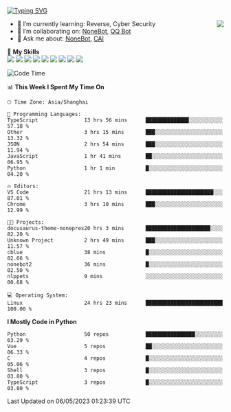 [![Typing SVG](https://readme-typing-svg.herokuapp.com?size=25&duration=2500&color=8C43EA&vCenter=true&width=200&height=40&lines=Hi+there+%F0%9F%91%8B%F0%9F%8F%BB;I'm+yanyongyu)](https://git.io/typing-svg)

<a href="#">
  <img align="right" src="https://github-readme-stats.vercel.app/api?username=yanyongyu&count_private=true&show_icons=true&bg_color=15,f2f7fd,E0EAFC" />
</a>

- 🌱 I’m currently learning: Reverse, Cyber Security
- 👯 I’m collaborating on: [NoneBot](https://github.com/nonebot), [QQ Bot](https://github.com/Mrs4s/go-cqhttp)
- 💬 Ask me about: [NoneBot](https://github.com/nonebot), [CAI](https://github.com/cscs181/CAI)

🌟 **My Skills**  
![](https://img.shields.io/badge/-Python-3e74a2?style=flat-square&logo=Python&logoColor=fff)
![](https://img.shields.io/badge/-Node.js-339933?style=flat-square&logo=Node.js&logoColor=fff)
![](https://img.shields.io/badge/-Vue-4fc08d?style=flat-square&logo=Vue.js&logoColor=fff)
![](https://img.shields.io/badge/-React-2d98ce?style=flat-square&logo=React&logoColor=fff)
![](https://img.shields.io/badge/-Docker-2496ED?style=flat-square&logo=Docker&logoColor=fff)
![](https://img.shields.io/badge/-Linux-000000?style=flat-square&logo=Linux&logoColor=fff)
![](https://img.shields.io/badge/-MySQL-4479A1?style=flat-square&logo=MySQL&logoColor=fff)
![](https://img.shields.io/badge/-Redis-DC382D?style=flat-square&logo=Redis&logoColor=fff)
![](https://img.shields.io/badge/-MongoDB-47A248?style=flat-square&logo=MongoDB&logoColor=fff)

<!--START_SECTION:waka-->
![Code Time](http://img.shields.io/badge/Code%20Time-3%2C988%20hrs%2035%20mins-blue)

📊 **This Week I Spent My Time On** 

```text
🕑︎ Time Zone: Asia/Shanghai

💬 Programming Languages: 
TypeScript               13 hrs 56 mins      ██████████████░░░░░░░░░░░   57.18 % 
Other                    3 hrs 15 mins       ███░░░░░░░░░░░░░░░░░░░░░░   13.32 % 
JSON                     2 hrs 54 mins       ███░░░░░░░░░░░░░░░░░░░░░░   11.94 % 
JavaScript               1 hr 41 mins        ██░░░░░░░░░░░░░░░░░░░░░░░   06.95 % 
Python                   1 hr 1 min          █░░░░░░░░░░░░░░░░░░░░░░░░   04.20 % 

🔥 Editors: 
VS Code                  21 hrs 13 mins      ██████████████████████░░░   87.01 % 
Chrome                   3 hrs 10 mins       ███░░░░░░░░░░░░░░░░░░░░░░   12.99 % 

🐱‍💻 Projects: 
docusaurus-theme-nonepres20 hrs 3 mins       █████████████████████░░░░   82.20 % 
Unknown Project          2 hrs 49 mins       ███░░░░░░░░░░░░░░░░░░░░░░   11.57 % 
cblue                    38 mins             █░░░░░░░░░░░░░░░░░░░░░░░░   02.66 % 
nonebot2                 36 mins             █░░░░░░░░░░░░░░░░░░░░░░░░   02.50 % 
nlppets                  9 mins              ░░░░░░░░░░░░░░░░░░░░░░░░░   00.68 % 

💻 Operating System: 
Linux                    24 hrs 23 mins      █████████████████████████   100.00 % 
```

**I Mostly Code in Python** 

```text
Python                   50 repos            ████████████████░░░░░░░░░   63.29 % 
Vue                      5 repos             ██░░░░░░░░░░░░░░░░░░░░░░░   06.33 % 
C                        4 repos             █░░░░░░░░░░░░░░░░░░░░░░░░   05.06 % 
Shell                    3 repos             █░░░░░░░░░░░░░░░░░░░░░░░░   03.80 % 
TypeScript               3 repos             █░░░░░░░░░░░░░░░░░░░░░░░░   03.80 % 
```




 Last Updated on 06/05/2023 01:23:39 UTC
<!--END_SECTION:waka-->

